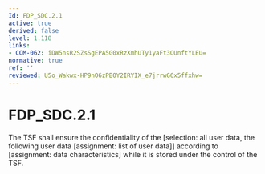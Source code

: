```yaml
---
Id: FDP_SDC.2.1
active: true
derived: false
level: 1.118
links:
- COM-062: iDW5nsR2SZsSgEPA5G0xRzXmhUTy1yaFt3OUnftYLEU=
normative: true
ref: ''
reviewed: U5o_Wakwx-HP9nO6zPB0Y2IRYIX_e7jrrwG6x5ffxhw=
---
```


# FDP_SDC.2.1

The TSF shall ensure the confidentiality of the [selection: all user data, the following user data [assignment: list of user data]] according to [assignment: data characteristics] while it is stored under the control of the TSF.